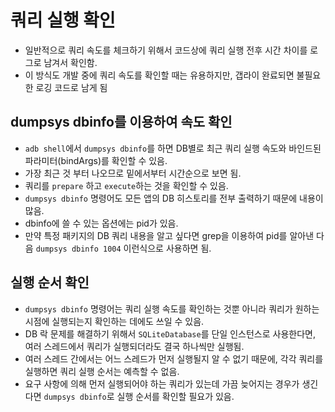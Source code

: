 # 쿼리 실행 확인
* 일반적으로 쿼리 속도를 체크하기 위해서 코드상에 쿼리 실행 전후 시간 차이를 로그로 남겨서 확인함.
* 이 방식도 개발 중에 쿼리 속도를 확인할 때는 유용하지만, 갭라이 완료되면 불필요한 로깅 코드로 남게 됨

## dumpsys dbinfo를 이용하여 속도 확인
* `adb shell`에서 `dumpsys dbinfo`를 하면 DB별로 최근 쿼리 실행 속도와 바인드된 파라미터(bindArgs)를 확인할 수 있음. 
* 가장 최근 것 부터 나오므로 밑에서부터 시간순으로 보면 됨.
* 쿼리를 `prepare` 하고 `execute`하는 것을 확인할 수 있음.
* `dumpsys dbinfo` 명령어도 모든 앱의 DB 히스토리를 전부 출력하기 때문에 내용이 많음.
* dbinfo에 쓸 수 있는 옵션에는 pid가 있음.
* 만약 특정 패키지의 DB 쿼리 내용을 알고 싶다면 grep을 이용하여 pid를 알아낸 다음 `dumpsys dbinfo 1004` 이런식으로 사용하면 됨.

## 실행 순서 확인
* `dumpsys dbinfo` 명령어는 쿼리 실행 속도를 확인하는 것뿐 아니라 쿼리가 원하는 시점에 실행되는지 확인하는 데에도 쓰일 수 있음.
* DB 락 문제를 해결하기 위해서 `SQLiteDatabase`를 단일 인스턴스로 사용한다면, 여러 스레드에서 쿼리가 실행되더라도 결국 하나씩만 실행됨.
* 여러 스레드 간에서는 어느 스레드가 먼저 실행될지 알 수 없기 때문에, 각각 쿼리를 실행하면 쿼리 실행 순서는 예측할 수 없음.
* 요구 사항에 의해 먼저 실행되어야 하는 쿼리가 있는데 가끔 늦어지는 경우가 생긴다면 `dumpsys dbinfo`로 실행 순서를 확인할 필요가 있음.